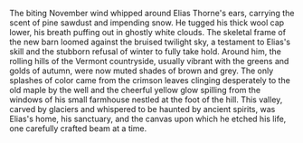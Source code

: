 The biting November wind whipped around Elias Thorne's ears, carrying the scent of pine sawdust and impending snow.  He tugged his thick wool cap lower, his breath puffing out in ghostly white clouds. The skeletal frame of the new barn loomed against the bruised twilight sky, a testament to Elias's skill and the stubborn refusal of winter to fully take hold. Around him, the rolling hills of the Vermont countryside, usually vibrant with the greens and golds of autumn, were now muted shades of brown and grey. The only splashes of color came from the crimson leaves clinging desperately to the old maple by the well and the cheerful yellow glow spilling from the windows of his small farmhouse nestled at the foot of the hill.  This valley, carved by glaciers and whispered to be haunted by ancient spirits, was Elias's home, his sanctuary, and the canvas upon which he etched his life, one carefully crafted beam at a time.
